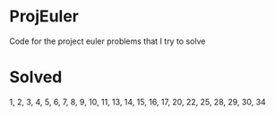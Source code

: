ProjEuler
=========

Code for the project euler problems that I try to solve

Solved
=========
1,
2,
3,
4,
5,
6,
7,
8,
9,
10,
11,
13,
14,
15,
16,
17,
20,
22,
25,
28,
29,
30,
34
